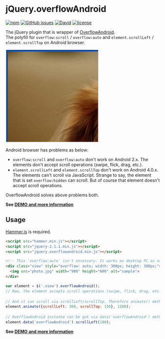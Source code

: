 # jQuery.overflowAndroid

[![npm](https://img.shields.io/npm/v/jquery-overflowandroid.svg)](https://www.npmjs.com/package/jquery-overflowandroid) [![GitHub issues](https://img.shields.io/github/issues/anseki/jquery-overflow-android.svg)](https://github.com/anseki/jquery-overflow-android/issues) [![David](https://img.shields.io/david/anseki/jquery-overflow-android.svg)](package.json) [![license](https://img.shields.io/badge/license-MIT-blue.svg)](LICENSE-MIT)

The jQuery plugin that is wrapper of [OverflowAndroid](https://anseki.github.io/overflow-android/).  
The polyfill for `overflow:scroll` / `overflow:auto` and `element.scrollLeft` / `element.scrollTop` on Android browser.

[![ss-01](ss-01.gif)](https://anseki.github.io/overflow-android/)

Android browser has problems as below:

- `overflow:scroll` and `overflow:auto` don't work on Android 2.x. The elements don't accept scroll operations (swipe, flick, drag, etc.).
- `element.scrollLeft` and `element.scrollTop` don't work on Android 4.0.x. The elements can't scroll via JavaScript. Strange to say, the element that is set `overflow:hidden` can scroll. But of course that element doesn't accept scroll operations.

OverflowAndroid solves above problems both.

**See <a href="https://anseki.github.io/overflow-android/">DEMO and more information</a>**

## Usage
[Hammer.js](http://hammerjs.github.io/) is required.

```html
<script src="hammer.min.js"></script>
<script src="jquery-2.1.1.min.js"></script>
<script src="jquery.overflowandroid.min.js"></script>
```

```html
<!-- This `overflow:auto` isn't necessary. It works on desktop PC as native. -->
<div class="view" style="overflow: auto; width: 300px; height: 300px;">   <!-- Like an iframe window -->
  <img src="photo.jpg" width="900" height="600" alt="sample">             <!-- Like an iframe document -->
</div>
```

```js
var element = $('.view').overflowAndroid();
// Now, the element accepts scroll operations (swipe, flick, drag, etc.).

// And it can scroll via scrollLeft/scrollTop. Therefore animate() method works.
element.animate({scrollLeft: 360, scrollTop: 150}, 1200);

// OverflowAndroid instance can be got via data('overflowAndroid') method.
element.data('overflowAndroid').scrollLeft(100);
```
**See <a href="https://anseki.github.io/overflow-android/">DEMO and more information</a>**
